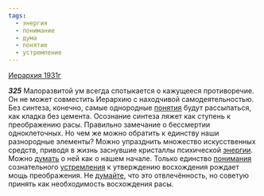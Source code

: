 ```yaml
---
tags:
  - энергия
  - понимание
  - дума
  - понятие
  - устремление
---
```


[Иерархия 1931г](https://127.0.0.1:4002/agni/1931)

___325___
Малоразвитой ум всегда спотыкается о кажущееся противоречие. Он не может совместить Иерархию с находчивой самодеятельностью. Без синтеза, конечно, самые однородные [понятия](../../../tags/#понятие) будут рассыпаться, как кладка без цемента. Осознание синтеза ляжет как ступень к преображению расы. Правильно замечание о бессмертии одноклеточных. Но чем же можно обратить к единству наши разнородные элементы? Можно упразднить множество искусственных средств, приводя в жизнь заснувшие кристаллы психической [энергии](../../../tags/#энергия). Можно [думать](../../../tags/#дума) о ней как о нашем начале. Только единство [понимания](../../../tags/#понимание) сознательного [устремления](../../../tags/#устремление) к утверждению восхождения рождает мощь преображения. Не [думайте](../../../tags/#дума), что это отвлечённость, но советую принять как необходимость восхождения расы.   

